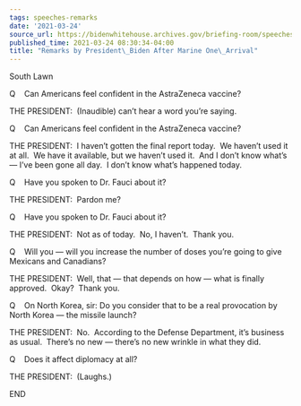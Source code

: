 ```yaml
---
tags: speeches-remarks
date: '2021-03-24'
source_url: https://bidenwhitehouse.archives.gov/briefing-room/speeches-remarks/2021/03/24/remarks-by-president-biden-after-marine-one-arrival-2/
published_time: 2021-03-24 08:30:34-04:00
title: "Remarks by President\_Biden After Marine One\_Arrival"
---
```

 
South Lawn

Q    Can Americans feel confident in the AstraZeneca vaccine? 

THE PRESIDENT:  (Inaudible) can’t hear a word you’re saying.

Q    Can Americans feel confident in the AstraZeneca vaccine?

THE PRESIDENT:  I haven’t gotten the final report today.  We haven’t
used it at all.  We have it available, but we haven’t used it.  And I
don’t know what’s — I’ve been gone all day.  I don’t know what’s
happened today. 

Q    Have you spoken to Dr. Fauci about it?

THE PRESIDENT:  Pardon me?

Q    Have you spoken to Dr. Fauci about it?

THE PRESIDENT:  Not as of today.  No, I haven’t.  Thank you.

Q    Will you — will you increase the number of doses you’re going to
give Mexicans and Canadians? 

THE PRESIDENT:  Well, that — that depends on how — what is finally
approved.  Okay?  Thank you. 

Q    On North Korea, sir: Do you consider that to be a real provocation
by North Korea — the missile launch?

THE PRESIDENT:  No.  According to the Defense Department, it’s business
as usual.  There’s no new — there’s no new wrinkle in what they did.

Q    Does it affect diplomacy at all?

THE PRESIDENT:  (Laughs.) 

END 
